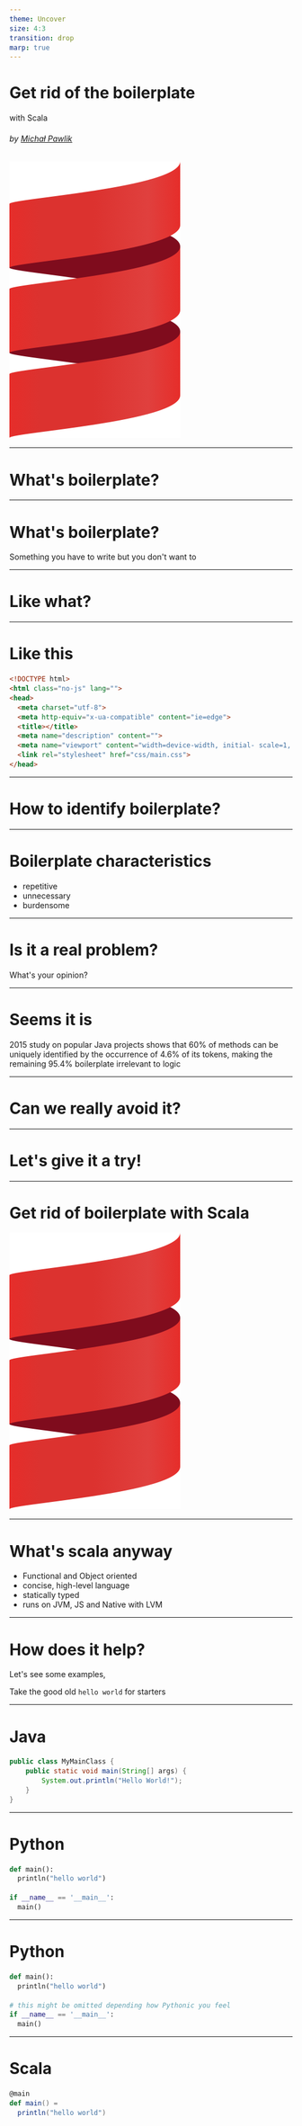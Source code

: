 ```yaml
---
theme: Uncover
size: 4:3
transition: drop
marp: true
---
```


# Get rid of the boilerplate

with Scala

###### by [Michał Pawlik](https://michalp.net/)

![bg right:27% 90%](img/scala-spiral.png)


---

# What's boilerplate?

---

# What's boilerplate?

Something you have to write but you don't want to

---

# Like what?

---

# Like this

```html
<!DOCTYPE html>
<html class="no-js" lang="">
<head>
  <meta charset="utf-8">
  <meta http-equiv="x-ua-compatible" content="ie=edge">   
  <title></title>
  <meta name="description" content="">
  <meta name="viewport" content="width=device-width, initial- scale=1, shrink-to-fit=no"> 
  <link rel="stylesheet" href="css/main.css">
</head>
```

---

# How to identify boilerplate?

---

# Boilerplate characteristics

* repetitive
* unnecessary
* burdensome

---

# Is it a real problem?

What's your opinion?

---

# Seems it is

2015 study on popular Java projects shows that 60% of methods can be uniquely identified by the occurrence of 4.6% of its tokens, making the remaining 95.4% boilerplate irrelevant to logic

<!-- _footer: "Martin Velez; Dong Qiu; You Zhou; Earl T. Barr; Zhendong Su (5 Feb 2015). \"On the Lexical Distinguishability of Source Code\" https://arxiv.org/abs/1502.01410" -->

---
<!-- _transition: flip -->

# Can we really avoid it?

---

# Let's give it a try!

---

# Get rid of boilerplate with Scala


![bg left:30% 90%](img/scala-spiral.png)

---

# What's scala anyway

* Functional and Object oriented
* concise, high-level language
* statically typed
* runs on JVM, JS and Native with LVM

---

# How does it help?

Let's see some examples,

Take the good old `hello world` for starters

---

# Java

```java
public class MyMainClass {
	public static void main(String[] args) {
		System.out.println("Hello World!");
	}
}
```

---

# Python

```python
def main():
  println("hello world")

if __name__ == '__main__': 
  main()
```
---

# Python

```python
def main():
  println("hello world")

# this might be omitted depending how Pythonic you feel
if __name__ == '__main__': 
  main()
```

---

# Scala

```scala
@main
def main() =
  println("hello world")
```